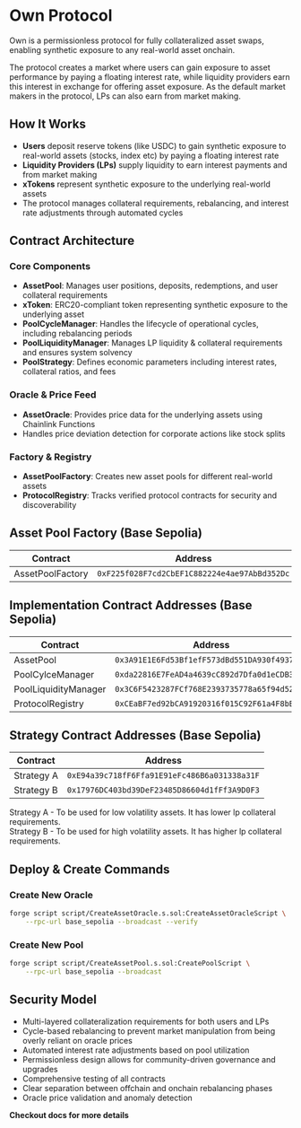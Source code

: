 # Own Protocol

Own is a permissionless protocol for fully collateralized asset swaps, enabling synthetic exposure to any real-world asset onchain.

The protocol creates a market where users can gain exposure to asset performance by paying a floating interest rate, while liquidity providers earn this interest in exchange for offering asset exposure. As the default market makers in the protocol, LPs can also earn from market making.

## How It Works

- **Users** deposit reserve tokens (like USDC) to gain synthetic exposure to real-world assets (stocks, index etc) by paying a floating interest rate
- **Liquidity Providers (LPs)** supply liquidity to earn interest payments and from market making
- **xTokens** represent synthetic exposure to the underlying real-world assets
- The protocol manages collateral requirements, rebalancing, and interest rate adjustments through automated cycles

## Contract Architecture

### Core Components

- **AssetPool**: Manages user positions, deposits, redemptions, and user collateral requirements
- **xToken**: ERC20-compliant token representing synthetic exposure to the underlying asset
- **PoolCycleManager**: Handles the lifecycle of operational cycles, including rebalancing periods
- **PoolLiquidityManager**: Manages LP liquidity & collateral requirements and ensures system solvency
- **PoolStrategy**: Defines economic parameters including interest rates, collateral ratios, and fees

### Oracle & Price Feed

- **AssetOracle**: Provides price data for the underlying assets using Chainlink Functions
- Handles price deviation detection for corporate actions like stock splits

### Factory & Registry

- **AssetPoolFactory**: Creates new asset pools for different real-world assets
- **ProtocolRegistry**: Tracks verified protocol contracts for security and discoverability

## Asset Pool Factory (Base Sepolia)

| Contract         | Address                                      |
| ---------------- | -------------------------------------------- |
| AssetPoolFactory | `0xF225f028F7cd2CbEF1C882224e4ae97AbBd352Dc` |

## Implementation Contract Addresses (Base Sepolia)

| Contract             | Address                                      |
| -------------------- | -------------------------------------------- |
| AssetPool            | `0x3A91E1E6Fd53Bf1efF573dBd551DA930f4937ea3` |
| PoolCylceManager     | `0xda22816E7FeAD4a4639cC892d7Dfa0d1eCDB362C` |
| PoolLiquidityManager | `0x3C6F5423287FCf768E2393735778a65f94d521e7` |
| ProtocolRegistry     | `0xCEaBF7ed92bCA91920316f015C92F61a4F8bE761` |

## Strategy Contract Addresses (Base Sepolia)

| Contract   | Address                                      |
| ---------- | -------------------------------------------- |
| Strategy A | `0xE94a39c718fF6Ffa91E91eFc486B6a031338a31F` |
| Strategy B | `0x17976DC403bd39DeF23485D86604d1fFf3A9D0F3` |

Strategy A - To be used for low volatility assets. It has lower lp collateral requirements.  
Strategy B - To be used for high volatility assets. It has higher lp collateral requirements.

## Deploy & Create Commands

### Create New Oracle

```bash
forge script script/CreateAssetOracle.s.sol:CreateAssetOracleScript \
    --rpc-url base_sepolia --broadcast --verify
```

### Create New Pool

```bash
forge script script/CreateAssetPool.s.sol:CreatePoolScript \
    --rpc-url base_sepolia --broadcast
```

## Security Model

- Multi-layered collateralization requirements for both users and LPs
- Cycle-based rebalancing to prevent market manipulation from being overly reliant on oracle prices
- Automated interest rate adjustments based on pool utilization
- Permissionless design allows for community-driven governance and upgrades
- Comprehensive testing of all contracts
- Clear separation between offchain and onchain rebalancing phases
- Oracle price validation and anomaly detection

**Checkout docs for more details**
